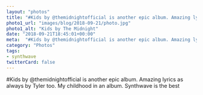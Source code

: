 ```yaml
---
layout: "photos"
title: "#Kids by @themidnightofficial is another epic album. Amazing lyrics as always by Tyler too. My child"
photo1_url: "images/blog/2018-09-21/photo.jpg"
photo1_alt: "Kids by The Midnight"
date: "2018-09-21T18:45:01+00:00"
meta:  "#Kids by @themidnightofficial is another epic album. Amazing lyrics as always by Tyler too. My child"
category: "Photos"
tags:
- synthwave
twitterCard: false
---
```

#Kids by @themidnightofficial is another epic album. Amazing lyrics as always by Tyler too. My childhood in an album. Synthwave is the best


